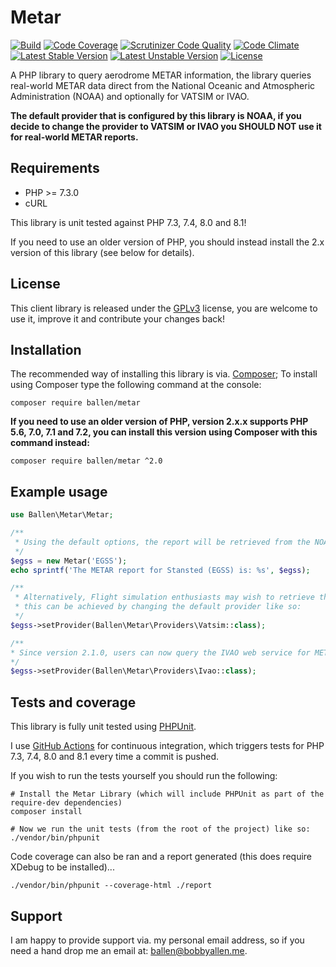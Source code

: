 Metar
=====

[![Build](https://github.com/allebb/metar/workflows/build/badge.svg)](https://github.com/allebb/metar/actions)
[![Code Coverage](https://codecov.io/gh/allebb/metar/branch/master/graph/badge.svg)](https://codecov.io/gh/allebb/metar)
[![Scrutinizer Code Quality](https://scrutinizer-ci.com/g/allebb/metar/badges/quality-score.png?b=master)](https://scrutinizer-ci.com/g/allebb/metar/?branch=master)
[![Code Climate](https://codeclimate.com/github/allebb/metar/badges/gpa.svg)](https://codeclimate.com/github/allebb/metar)
[![Latest Stable Version](https://poser.pugx.org/ballen/metar/v/stable)](https://packagist.org/packages/ballen/metar)
[![Latest Unstable Version](https://poser.pugx.org/ballen/metar/v/unstable)](https://packagist.org/packages/ballen/metar)
[![License](https://poser.pugx.org/ballen/metar/license)](https://packagist.org/packages/ballen/metar)

A PHP library to query aerodrome METAR information, the library queries real-world METAR data direct from the National Oceanic and Atmospheric Administration (NOAA) and optionally for VATSIM or IVAO.

__The default provider that is configured by this library is NOAA, if you decide to change the provider to VATSIM or IVAO you SHOULD NOT use it for real-world METAR reports.__

Requirements
------------

* PHP >= 7.3.0
* cURL

This library is unit tested against PHP 7.3, 7.4, 8.0 and 8.1!

If you need to use an older version of PHP, you should instead install the 2.x version of this library (see below for details).

License
-------

This client library is released under the [GPLv3](https://raw.githubusercontent.com/allebb/metar/master/LICENSE) license, you are welcome to use it, improve it and contribute your changes back!

Installation
------------

The recommended way of installing this library is via. [Composer](http://getcomposer.org); To install using Composer type the following command at the console:

```shell
composer require ballen/metar
```

**If you need to use an older version of PHP, version 2.x.x supports PHP 5.6, 7.0, 7.1 and 7.2, you can install this version using Composer with this command instead:**

```shell
composer require ballen/metar ^2.0
```

Example usage
-------------

```php
use Ballen\Metar\Metar;

/**
 * Using the default options, the report will be retrieved from the NOAA web service.
 */
$egss = new Metar('EGSS');
echo sprintf('The METAR report for Stansted (EGSS) is: %s', $egss);

/**
 * Alternatively, Flight simulation enthusiasts may wish to retrieve the current VATSIM reports,
 * this can be achieved by changing the default provider like so: 
 */
$egss->setProvider(Ballen\Metar\Providers\Vatsim::class);

/**
* Since version 2.1.0, users can now query the IVAO web service for METARs too by using the 'IVAO' provider method like so:
*/
$egss->setProvider(Ballen\Metar\Providers\Ivao::class);
```

Tests and coverage
------------------

This library is fully unit tested using [PHPUnit](https://phpunit.de/).

I use [GitHub Actions](https://github.com/) for continuous integration, which triggers tests for PHP 7.3, 7.4, 8.0 and 8.1 every time a commit is pushed.

If you wish to run the tests yourself you should run the following:

```shell
# Install the Metar Library (which will include PHPUnit as part of the require-dev dependencies)
composer install

# Now we run the unit tests (from the root of the project) like so:
./vendor/bin/phpunit
```

Code coverage can also be ran and a report generated (this does require XDebug to be installed)...

```shell
./vendor/bin/phpunit --coverage-html ./report
```

Support
-------

I am happy to provide support via. my personal email address, so if you need a hand drop me an email at: [ballen@bobbyallen.me]().
